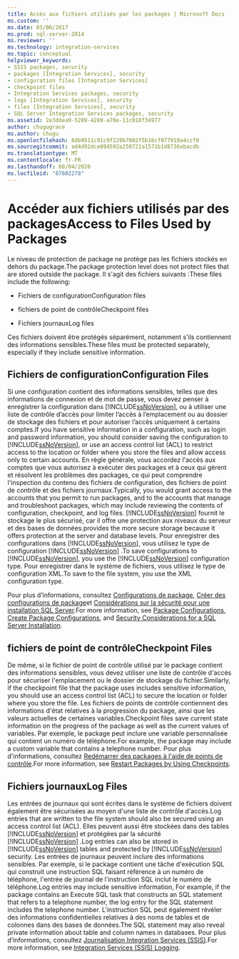 ```yaml
---
title: Accès aux fichiers utilisés par les packages | Microsoft Docs
ms.custom: ''
ms.date: 03/06/2017
ms.prod: sql-server-2014
ms.reviewer: ''
ms.technology: integration-services
ms.topic: conceptual
helpviewer_keywords:
- SSIS packages, security
- packages [Integration Services], security
- configuration files [Integration Services]
- checkpoint files
- Integration Services packages, security
- logs [Integration Services], security
- files [Integration Services], security
- SQL Server Integration Services packages, security
ms.assetid: 2e3ddea9-5289-4289-a70e-11c018f34977
author: chugugrace
ms.author: chugu
ms.openlocfilehash: 8db9511c91c9f229b7002f5b16cf077910a4ccf0
ms.sourcegitcommit: ad4d92dce894592a259721a1571b1d8736abacdb
ms.translationtype: MT
ms.contentlocale: fr-FR
ms.lasthandoff: 08/04/2020
ms.locfileid: "87602278"
---
```

# <a name="access-to-files-used-by-packages"></a><span data-ttu-id="9789d-102">Accéder aux fichiers utilisés par des packages</span><span class="sxs-lookup"><span data-stu-id="9789d-102">Access to Files Used by Packages</span></span>
  <span data-ttu-id="9789d-103">Le niveau de protection de package ne protège pas les fichiers stockés en dehors du package.</span><span class="sxs-lookup"><span data-stu-id="9789d-103">The package protection level does not protect files that are stored outside the package.</span></span> <span data-ttu-id="9789d-104">Il s'agit des fichiers suivants :</span><span class="sxs-lookup"><span data-stu-id="9789d-104">These files include the following:</span></span>  
  
-   <span data-ttu-id="9789d-105">Fichiers de configuration</span><span class="sxs-lookup"><span data-stu-id="9789d-105">Configuration files</span></span>  
  
-   <span data-ttu-id="9789d-106">fichiers de point de contrôle</span><span class="sxs-lookup"><span data-stu-id="9789d-106">Checkpoint files</span></span>  
  
-   <span data-ttu-id="9789d-107">Fichiers journaux</span><span class="sxs-lookup"><span data-stu-id="9789d-107">Log files</span></span>  
  
 <span data-ttu-id="9789d-108">Ces fichiers doivent être protégés séparément, notamment s'ils contiennent des informations sensibles.</span><span class="sxs-lookup"><span data-stu-id="9789d-108">These files must be protected separately, especially if they include sensitive information.</span></span>  
  
## <a name="configuration-files"></a><span data-ttu-id="9789d-109">Fichiers de configuration</span><span class="sxs-lookup"><span data-stu-id="9789d-109">Configuration Files</span></span>  
 <span data-ttu-id="9789d-110">Si une configuration contient des informations sensibles, telles que des informations de connexion et de mot de passe, vous devez penser à enregistrer la configuration dans [!INCLUDE[ssNoVersion](../includes/ssnoversion-md.md)], ou à utiliser une liste de contrôle d’accès pour limiter l’accès à l’emplacement ou au dossier de stockage des fichiers et pour autoriser l’accès uniquement à certains comptes.</span><span class="sxs-lookup"><span data-stu-id="9789d-110">If you have sensitive information in a configuration, such as login and password information, you should consider saving the configuration to [!INCLUDE[ssNoVersion](../includes/ssnoversion-md.md)], or use an access control list (ACL) to restrict access to the location or folder where you store the files and allow access only to certain accounts.</span></span> <span data-ttu-id="9789d-111">En règle générale, vous accordez l'accès aux comptes que vous autorisez à exécuter des packages et à ceux qui gèrent et résolvent les problèmes des packages, ce qui peut comprendre l'inspection du contenu des fichiers de configuration, des fichiers de point de contrôle et des fichiers journaux.</span><span class="sxs-lookup"><span data-stu-id="9789d-111">Typically, you would grant access to the accounts that you permit to run packages, and to the accounts that manage and troubleshoot packages, which may include reviewing the contents of configuration, checkpoint, and log files.</span></span> [!INCLUDE[ssNoVersion](../includes/ssnoversion-md.md)] <span data-ttu-id="9789d-112">fournit le stockage le plus sécurisé, car il offre une protection aux niveaux du serveur et des bases de données.</span><span class="sxs-lookup"><span data-stu-id="9789d-112">provides the more secure storage because it offers protection at the server and database levels.</span></span> <span data-ttu-id="9789d-113">Pour enregistrer des configurations dans [!INCLUDE[ssNoVersion](../includes/ssnoversion-md.md)], vous utilisez le type de configuration [!INCLUDE[ssNoVersion](../includes/ssnoversion-md.md)] .</span><span class="sxs-lookup"><span data-stu-id="9789d-113">To save configurations to [!INCLUDE[ssNoVersion](../includes/ssnoversion-md.md)], you use the [!INCLUDE[ssNoVersion](../includes/ssnoversion-md.md)] configuration type.</span></span> <span data-ttu-id="9789d-114">Pour enregistrer dans le système de fichiers, vous utilisez le type de configuration XML.</span><span class="sxs-lookup"><span data-stu-id="9789d-114">To save to the file system, you use the XML configuration type.</span></span>  
  
 <span data-ttu-id="9789d-115">Pour plus d’informations, consultez [Configurations de package](../../2014/integration-services/package-configurations.md), [Créer des configurations de package](../../2014/integration-services/create-package-configurations.md)et [Considérations sur la sécurité pour une installation SQL Server](../../2014/sql-server/install/security-considerations-for-a-sql-server-installation.md).</span><span class="sxs-lookup"><span data-stu-id="9789d-115">For more information, see [Package Configurations](../../2014/integration-services/package-configurations.md), [Create Package Configurations](../../2014/integration-services/create-package-configurations.md), and [Security Considerations for a SQL Server Installation](../../2014/sql-server/install/security-considerations-for-a-sql-server-installation.md).</span></span>  
  
## <a name="checkpoint-files"></a><span data-ttu-id="9789d-116">fichiers de point de contrôle</span><span class="sxs-lookup"><span data-stu-id="9789d-116">Checkpoint Files</span></span>  
 <span data-ttu-id="9789d-117">De même, si le fichier de point de contrôle utilisé par le package contient des informations sensibles, vous devez utiliser une liste de contrôle d'accès pour sécuriser l'emplacement ou le dossier de stockage du fichier.</span><span class="sxs-lookup"><span data-stu-id="9789d-117">Similarly, if the checkpoint file that the package uses includes sensitive information, you should use an access control list (ACL) to secure the location or folder where you store the file.</span></span> <span data-ttu-id="9789d-118">Les fichiers de points de contrôle contiennent des informations d'état relatives à la progression du package, ainsi que les valeurs actuelles de certaines variables.</span><span class="sxs-lookup"><span data-stu-id="9789d-118">Checkpoint files save current state information on the progress of the package as well as the current values of variables.</span></span> <span data-ttu-id="9789d-119">Par exemple, le package peut inclure une variable personnalisée qui contient un numéro de téléphone.</span><span class="sxs-lookup"><span data-stu-id="9789d-119">For example, the package may include a custom variable that contains a telephone number.</span></span> <span data-ttu-id="9789d-120">Pour plus d'informations, consultez [Redémarrer des packages à l'aide de points de contrôle](packages/restart-packages-by-using-checkpoints.md).</span><span class="sxs-lookup"><span data-stu-id="9789d-120">For more information, see [Restart Packages by Using Checkpoints](packages/restart-packages-by-using-checkpoints.md).</span></span>  
  
## <a name="log-files"></a><span data-ttu-id="9789d-121">Fichiers journaux</span><span class="sxs-lookup"><span data-stu-id="9789d-121">Log Files</span></span>  
 <span data-ttu-id="9789d-122">Les entrées de journaux qui sont écrites dans le système de fichiers doivent également être sécurisées au moyen d'une liste de contrôle d'accès.</span><span class="sxs-lookup"><span data-stu-id="9789d-122">Log entries that are written to the file system should also be secured using an access control list (ACL).</span></span> <span data-ttu-id="9789d-123">Elles peuvent aussi être stockées dans des tables [!INCLUDE[ssNoVersion](../includes/ssnoversion-md.md)] et protégées par la sécurité [!INCLUDE[ssNoVersion](../includes/ssnoversion-md.md)] .</span><span class="sxs-lookup"><span data-stu-id="9789d-123">Log entries can also be stored in [!INCLUDE[ssNoVersion](../includes/ssnoversion-md.md)] tables and protected by [!INCLUDE[ssNoVersion](../includes/ssnoversion-md.md)] security.</span></span> <span data-ttu-id="9789d-124">Les entrées de journaux peuvent inclure des informations sensibles. Par exemple, si le package contient une tâche d'exécution SQL qui construit une instruction SQL faisant référence à un numéro de téléphone, l'entrée de journal de l'instruction SQL inclut le numéro de téléphone.</span><span class="sxs-lookup"><span data-stu-id="9789d-124">Log entries may include sensitive information, For example, if the package contains an Execute SQL task that constructs an SQL statement that refers to a telephone number, the log entry for the SQL statement includes the telephone number.</span></span> <span data-ttu-id="9789d-125">L'instruction SQL peut également révéler des informations confidentielles relatives à des noms de tables et de colonnes dans des bases de données.</span><span class="sxs-lookup"><span data-stu-id="9789d-125">The SQL statement may also reveal private information about table and column names in databases.</span></span> <span data-ttu-id="9789d-126">Pour plus d’informations, consultez [Journalisation Integration Services &#40;SSIS&#41;](performance/integration-services-ssis-logging.md).</span><span class="sxs-lookup"><span data-stu-id="9789d-126">For more information, see [Integration Services &#40;SSIS&#41; Logging](performance/integration-services-ssis-logging.md).</span></span>  
  
  
